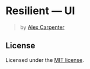 # Resilient — UI

> by [Alex Carpenter](https://alexcarpenter.me)

## License

Licensed under the [MIT license](https://github.com/alexcarpenter/resilient-ui/blob/main/LICENSE.md).
